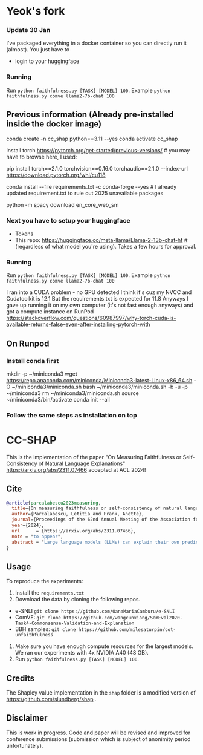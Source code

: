 # Yeok's fork
### Update 30 Jan
I've packaged everything in a docker container so you can directly run it (almost). You just have to 
- login to your huggingface

### Running
Run `python faithfulness.py [TASK] [MODEL] 100`.
Example `python faithfulness.py comve llama2-7b-chat 100`


## Previous information (Already pre-installed inside the docker image)
conda create -n cc_shap python==3.11 --yes
conda activate cc_shap 

Install torch
https://pytorch.org/get-started/previous-versions/ # you may have to browse here, I used:

pip install torch==2.1.0 torchvision==0.16.0 torchaudio==2.1.0 --index-url https://download.pytorch.org/whl/cu118

conda install --file requirements.txt -c conda-forge --yes # I already updated requirement.txt to rule out 2025 unavailable packages 

python -m spacy download en_core_web_sm

### Next you have to setup your huggingface
- Tokens
- This repo: https://huggingface.co/meta-llama/Llama-2-13b-chat-hf #(regardless of what model you're using). Takes a few hours for approval.

### Running
Run `python faithfulness.py [TASK] [MODEL] 100`.
Example `python faithfulness.py comve llama2-7b-chat 100`

I ran into a CUDA problem - no GPU detected
I think it's cuz my NVCC and Cudatoolkit is 12.1
But the requirements.txt is expected for 11.8
Anyways I gave up running it on my own computer (it's not fast enough anyways) and got a compute instance on RunPod
https://stackoverflow.com/questions/60987997/why-torch-cuda-is-available-returns-false-even-after-installing-pytorch-with

## On Runpod
### Install conda first
mkdir -p ~/miniconda3
wget https://repo.anaconda.com/miniconda/Miniconda3-latest-Linux-x86_64.sh -O ~/miniconda3/miniconda.sh
bash ~/miniconda3/miniconda.sh -b -u -p ~/miniconda3
rm ~/miniconda3/miniconda.sh
source ~/miniconda3/bin/activate
conda init --all

### Follow the same steps as installation on top

# CC-SHAP

This is the implementation of the paper "On Measuring Faithfulness or Self-Consistency of Natural Language Explanations" https://arxiv.org/abs/2311.07466 accepted at ACL 2024!


## Cite
```bibtex
@article{parcalabescu2023measuring,
  title={On measuring faithfulness or self-consistency of natural language explanations},
  author={Parcalabescu, Letitia and Frank, Anette},
  journal={Proceedings of the 62nd Annual Meeting of the Association for Computational Linguistics (ACL 2024)},
  year={2024},
  url      = {https://arxiv.org/abs/2311.07466},
  note = "to appear",
  abstract = "Large language models (LLMs) can explain their own predictions, through post-hoc or Chain-of-Thought (CoT) explanations. However the LLM could make up reasonably sounding explanations that are unfaithful to its underlying reasoning. Recent work has designed tests that aim to judge the faithfulness of either post-hoc or CoT explanations. In this paper we argue that existing faithfulness tests are not actually measuring faithfulness in terms of the models' inner workings, but only evaluate their self-consistency on the output level. The aims of our work are two-fold. i) We aim to clarify the status of existing faithfulness tests in terms of model explainability, characterising them as self-consistency tests instead. This assessment we underline by constructing a Comparative Consistency Bank for self-consistency tests that for the first time compares existing tests on a common suite of 11 open-source LLMs and 5 datasets -- including ii) our own proposed self-consistency measure CC-SHAP. CC-SHAP is a new fine-grained measure (not test) of LLM self-consistency that compares a model's input contributions to answer prediction and generated explanation. With CC-SHAP, we aim to take a step further towards measuring faithfulness with a more interpretable and fine-grained method.", 
}
```

## Usage
To reproduce the experiments:
1. Install the `requirements.txt`
1. Download the data by cloning the following repos.
  - e-SNLI `git clone https://github.com/OanaMariaCamburu/e-SNLI`
  - ComVE: `git clone https://github.com/wangcunxiang/SemEval2020-Task4-Commonsense-Validation-and-Explanation`
  - BBH samples: `git clone https://github.com/milesaturpin/cot-unfaithfulness`
1. Make sure you have enough compute resources for the largest models. We ran our experiments with 4x NVIDIA A40 (48 GB).
1. Run `python faithfulness.py [TASK] [MODEL] 100`.

## Credits
The Shapley value implementation in the `shap` folder is a modified version of https://github.com/slundberg/shap .

## Disclaimer
This is work in progress. Code and paper will be revised and improved for conference submissions (submission which is subject of anonimity period unfortunately).
